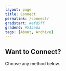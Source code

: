 ```yaml
---
layout: page
title: Connect
permalink: /connect/
gradstart: #efd5ff
gradend: #515ada
tags: [About, Archive]
---
```


## Want to Connect?

Choose any method below.

